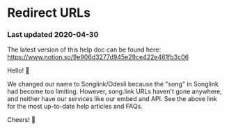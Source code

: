 # Redirect URLs

### Last updated 2020-04-30

The latest version of this help doc can be found here: https://www.notion.so/9e906d3277d945e29ce422e461fb3c06

Hello! 👋

We changed our name to Songlink/Odesli because the "song" in Songlink had become too limiting. However, song.link URLs haven't gone anywhere, and neither have our services like our embed and API. See the above link for the most up-to-date help articles and FAQs.

Cheers! 🎉
